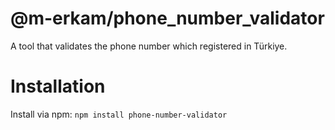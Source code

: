 # @m-erkam/phone_number_validator
A tool that validates the phone number which registered in Türkiye.

# Installation
Install via npm:
`npm install phone-number-validator`
